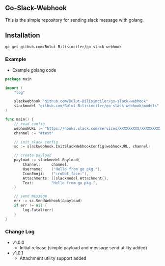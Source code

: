 ## Go-Slack-Webhook  
This is the simple repository for sending slack message with golang.

## Installation

```bash
go get github.com/Bulut-Bilisimciler/go-slack-webhook
```

### Example

- Example golang code

```go
package main

import (
	"log"

	slackwebhook "github.com/Bulut-Bilisimciler/go-slack-webhook"
	slackmodel "github.com/Bulut-Bilisimciler/go-slack-webhook/models"
)

func main() {
	// read config
	webhookURL := "https://hooks.slack.com/services/XXXXXXXXX/XXXXXXXXX/XXXXXXXXXXXXXXXXXXXXXXXX"
	channel := "#test"

	// init slack config
	sc := slackwebhook.InitSlackWebhookConfig(webhookURL, channel)

	// create payload
	payload := slackmodel.Payload{
		Channel:     channel,
		Username:    ("Hello from go pkg."),
		IconEmoji:   (":robot_face:"),
		Attachments: []slackmodel.Attachment{},
		Text:        "Hello from go pkg.",
	}

	// send message
	err := sc.SendWebhook(&payload)
	if err != nil {
		log.Fatal(err)
	}
}

```


### Change Log

- v1.0.0
  - Initial release (simple payload and message send utility added)
- v1.0.1
  - Attachment utility support added